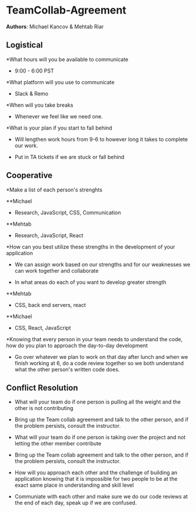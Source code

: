 # TeamCollab-Agreement

**Authors**: Michael Kancov & Mehtab Riar

## Logistical

*What hours will you be available to communicate

- 9:00 - 6:00 PST

*What platform will you use to communicate

- Slack & Remo

*When will you take breaks

- Whenever we feel like we need one.

*What is your plan if you start to fall behind

- Will lengthen work hours from 9-6 to however long it takes to complete our work.

- Put in TA tickets if we are stuck or fall behind

## Cooperative

*Make a list of each person's strenghts

**Michael

- Research, JavaScript, CSS, Communication

**Mehtab

- Research, JavaScript, React

*How can you best utilize these strengths in the development of your application

- We can assign work based on our strengths and for our weaknesses we can work together and collaborate

* In what areas do each of you want to develop greater strength

**Mehtab

- CSS, back end servers, react

**Michael

- CSS, React, JavaScript

*Knowing that every person in your team needs to understand the code, how do you plan to approach the day-to-day development

- Go over whatever we plan to work on that day after lunch and when we finish working at 6, do a code review together so we both understand what the other person's written code does.

## Conflict Resolution 

* What will your team do if one person is pulling all the weight and the other is not contributing

- Bring up the Team collab agreement and talk to the other person, and if the problem persists, consult the instructor.

* What will your team do if one person is taking over the project and not letting the other member contribute

- Bring up the Team collab agreement and talk to the other person, and if the problem persists, consult the instructor.

* How will you approach each other and the challenge of building an application knowing that it is impossible for two people to be at the exact same place in understanding and skill level

- Communiate with each other and make sure we do our code reviews at the end of each day, speak up if we are confused.



